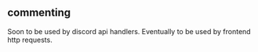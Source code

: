 

## commenting 

Soon to be used by discord api handlers. 
Eventually to be used by frontend http requests.